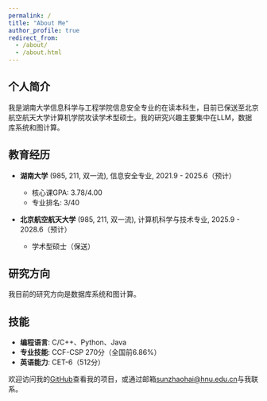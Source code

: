 ```yaml
---
permalink: /
title: "About Me"
author_profile: true
redirect_from: 
  - /about/
  - /about.html
---
```


## 个人简介

我是湖南大学信息科学与工程学院信息安全专业的在读本科生，目前已保送至北京航空航天大学计算机学院攻读学术型硕士。我的研究兴趣主要集中在LLM，数据库系统和图计算。

## 教育经历

- **湖南大学** (985, 211, 双一流), 信息安全专业, 2021.9 - 2025.6（预计）
  - 核心课GPA: 3.78/4.00
  - 专业排名: 3/40

- **北京航空航天大学** (985, 211, 双一流), 计算机科学与技术专业, 2025.9 - 2028.6（预计）
  - 学术型硕士（保送）

## 研究方向

我目前的研究方向是数据库系统和图计算。

## 技能

- **编程语言**: C/C++、Python、Java
- **专业技能**: CCF-CSP 270分（全国前6.86%）
- **英语能力**: CET-6（512分）

欢迎访问我的[GitHub](https://github.com/zhaohaisun)查看我的项目，或通过邮箱[sunzhaohai@hnu.edu.cn](mailto:sunzhaohai@hnu.edu.cn)与我联系。